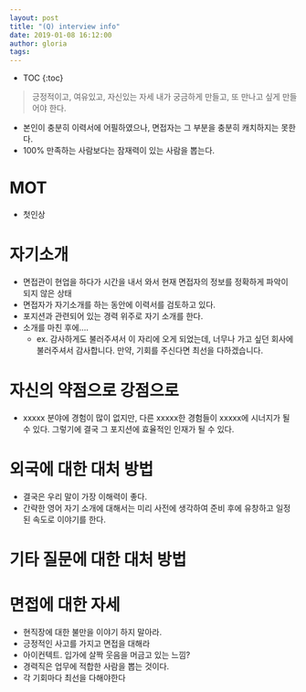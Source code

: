 ```yaml
---
layout: post
title: "(Q) interview info"
date: 2019-01-08 16:12:00
author: gloria
tags:
---
```


* TOC
{:toc}

> 긍정적이고, 여유있고, 자신있는 자세
> 내가 궁금하게 만들고, 또 만나고 싶게 만들어야 한다.

* 본인이 충분히 이력서에 어필하였으나, 면접자는 그 부분을 충분히 캐치하지는 못한다.
* 100% 만족하는 사람보다는 잠재력이 있는 사람을 뽑는다.

# MOT

* 첫인상

# 자기소개

* 면접관이 현업을 하다가 시간을 내서 와서 현재 면접자의 정보를 정확하게 파악이 되지 않은 상태
* 면접자가 자기소개를 하는 동안에 이력서를 검토하고 있다.
* 포지션과 관련되어 있는 경력 위주로 자기 소개를 한다.
* 소개를 마친 후에....
  * ex. 감사하게도 불러주셔서 이 자리에 오게 되었는데, 너무나 가고 싶던 회사에 불러주셔서 감사합니다. 만약, 기회를 주신다면 최선을 다하겠습니다.

# 자신의 약점으로 강점으로

* xxxxx 분야에 경험이 많이 없지만, 다른 xxxxx한 경험들이 xxxxx에 시너지가 될 수 있다. 그렇기에 결국 그 포지션에 효율적인 인재가 될 수 있다.

# 외국에 대한 대처 방법

* 결국은 우리 말이 가장 이해력이 좋다.
* 간략한 영어 자기 소개에 대해서는 미리 사전에 생각하여 준비 후에 유창하고 일정된 속도로 이야기를 한다.

# 기타 질문에 대한 대처 방법

# 면접에 대한 자세

* 현직장에 대한 불만을 이야기 하지 말아라.
* 긍정적인 사고를 가지고 면접을 대해라
* 아이컨텍트. 입가에 살짝 웃음을 머금고 있는 느낌?
* 경력직은 업무에 적합한 사람을 뽑는 것이다.
* 각 기회마다 최선을 다해야한다